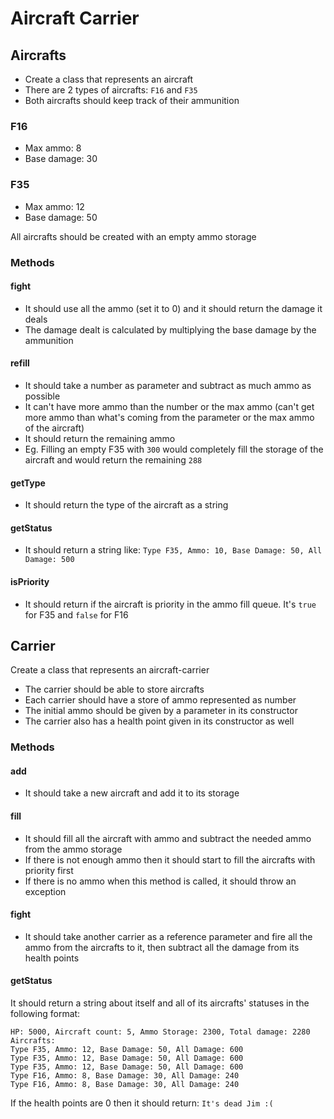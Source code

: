 # Aircraft Carrier

## Aircrafts

- Create a class that represents an aircraft
- There are 2 types of aircrafts: `F16` and `F35`
- Both aircrafts should keep track of their ammunition

### F16

- Max ammo: 8
- Base damage: 30

### F35

- Max ammo: 12
- Base damage: 50

All aircrafts should be created with an empty ammo storage

### Methods

#### fight

- It should use all the ammo (set it to 0) and it should return the damage it
  deals
- The damage dealt is calculated by multiplying the base damage by the
  ammunition

#### refill

- It should take a number as parameter and subtract as much ammo as possible
- It can't have more ammo than the number or the max ammo (can't get more ammo
  than what's coming from the parameter or the max ammo of the aircraft)
- It should return the remaining ammo
- Eg. Filling an empty F35 with `300` would completely fill the storage of the
  aircraft and would return the remaining `288`

#### getType

- It should return the type of the aircraft as a string

#### getStatus

- It should return a string like:
  `Type F35, Ammo: 10, Base Damage: 50, All Damage: 500`

#### isPriority

- It should return if the aircraft is priority in the ammo fill queue. It's
  `true` for F35 and `false` for F16

## Carrier

Create a class that represents an aircraft-carrier

- The carrier should be able to store aircrafts
- Each carrier should have a store of ammo represented as number
- The initial ammo should be given by a parameter in its constructor
- The carrier also has a health point given in its constructor as well

### Methods

#### add

- It should take a new aircraft and add it to its storage

#### fill

- It should fill all the aircraft with ammo and subtract the needed ammo from
  the ammo storage
- If there is not enough ammo then it should start to fill the aircrafts with
  priority first
- If there is no ammo when this method is called, it should throw an exception

#### fight

- It should take another carrier as a reference parameter and fire all the ammo
  from the aircrafts to it, then subtract all the damage from its health points

#### getStatus

It should return a string about itself and all of its aircrafts' statuses in the
following format:

```text
HP: 5000, Aircraft count: 5, Ammo Storage: 2300, Total damage: 2280
Aircrafts:
Type F35, Ammo: 12, Base Damage: 50, All Damage: 600
Type F35, Ammo: 12, Base Damage: 50, All Damage: 600
Type F35, Ammo: 12, Base Damage: 50, All Damage: 600
Type F16, Ammo: 8, Base Damage: 30, All Damage: 240
Type F16, Ammo: 8, Base Damage: 30, All Damage: 240
```

If the health points are 0 then it should return: `It's dead Jim :(`
